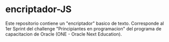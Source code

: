 # encriptador-JS
 Este repositorio contiene un "encriptador" basico de texto. Corresponde al 1er Sprint del challenge "Principiantes en programacion" del programa de capacitacion de Oracle (ONE - Oracle Next Education).
